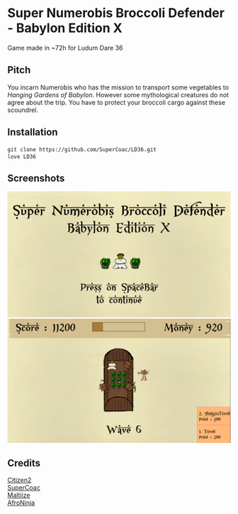 # Super Numerobis Broccoli Defender - Babylon Edition X
Game made in ~72h for Ludum Dare 36

## Pitch
You incarn Numerobis who has the mission to transport some vegetables to *Hanging Gardens of Babylon*. However some mythological creatures do not agree about the trip. You have to protect your broccoli cargo against these scoundrel.


## Installation
```
git clone https://github.com/SuperCoac/LD36.git
love LD36
```

## Screenshots
![screenMainmenu](/assets/images/menu.png)
![screenInGame](/assets/images/screen0.png)


## Credits
[Citizen2](https://github.com/GenjitsuGame)  
[SuperCoac](https://github.com/SuperCoac)  
[Maltiize](https://github.com/Maltiize)  
[AfroNinja](https://github.com/Afroninjaaaaaaaa)
